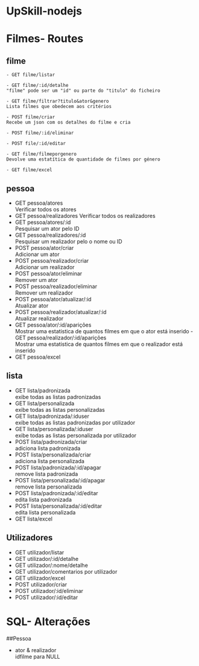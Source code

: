 # UpSkill-nodejs

# Filmes- Routes
## filme
    - GET filme/listar
    
    - GET filme/:id/detalhe
    "filme" pode ser um "id" ou parte do "titulo" do ficheiro
    
    - GET filme/filtrar?titulo&ator&genero
    Lista filmes que obedecem aos critérios
    
    - POST filme/criar
    Recebe um json com os detalhes do filme e cria
    
    - POST filme/:id/eliminar
    
    - POST file/:id/editar
    
    - GET filme/filmeporgenero
    Devolve uma estatítica de quantidade de filmes por género
    
    - GET filme/excel

## pessoa
- GET pessoa/atores<br>
  Verificar todos os atores
- GET pessoa/realizadores
Verificar todos os realizadores
- GET pessoa/atores/:id<br>
Pesquisar um ator pelo ID
- GET pessoa/realizadores/:id<br>
Pesquisar um realizador pelo o nome ou ID
- POST pessoa/ator/criar<br>
Adicionar um ator
- POST pessoa/realizador/criar<br>
Adicionar um realizador
- POST pessoa/ator/eliminar<br>
Remover um ator
- POST pessoa/realizador/eliminar<br>
Remover um realizador
- POST pessoa/ator/atualizar/:id<br>
Atualizar ator
- POST pessoa/realizador/atualizar/:id<br>
Atualizar realizador
- GET pessoa/ator/:id/aparições<br>
Mostrar uma estatistica de quantos filmes em que o ator está inserido
-GET pessoa/realizador/:id/aparições<br>
Mostrar uma estatistica de quantos filmes em que o realizador está inserido
- GET pessoa/excel

## lista
- GET lista/padronizada<br>
exibe todas as listas padronizadas
- GET lista/personalizada<br>
exibe todas as listas personalizadas
- GET lista/padronizada/:iduser<br>
exibe todas as listas padronizadas por utilizador
- GET lista/personalizada/:iduser<br>
exibe todas as listas personalizada por utilizador
- POST lista/padronizada/criar<br>
adiciona lista padronizada
- POST lista/personalizada/criar<br>
adiciona lista personalizada
- POST lista/padronizada/:id/apagar<br>
remove lista padronizada
- POST lista/personalizada/:id/apagar<br>
remove lista personalizada
- POST lista/padronizada/:id/editar<br>
edita lista padronizada
- POST lista/personalizada/:id/editar<br>
edita lista personalizada
- GET lista/excel

## Utilizadores

- GET utilizador/listar
- GET utilizador/:id/detalhe
- GET utilizador/:nome/detalhe
- GET utilizador/comentarios por utilizador
- GET utilizador/excel
- POST utilizador/criar 
- POST utilizador/:id/eliminar
- POST utilizador/:id/editar


# SQL- Alterações

##Pessoa
- ator & realizador<br>
idfilme para NULL
